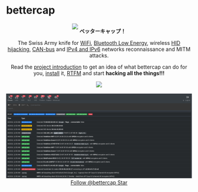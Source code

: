 # bettercap

<center>

<img src="/logo.png" width="250px" style="margin-bottom:10px"/>
<b>ベッターキャップ！</b>

The Swiss Army knife for [WiFi](/modules/wifi/), [Bluetooth Low Energy](/modules/ble/), wireless [HID hijacking](/modules/hid/), [CAN-bus](/modules/canbus/) and [IPv4 and IPv6](/modules/ethernet) networks reconnaissance and MITM attacks.

Read the [project introduction](/intro/) to get an idea of what bettercap can do for you, [install](/installation/) it, [RTFM](/usage/) and start **hacking all the things!!!**

<p align="center">
  <a href="https://discord.gg/btZpkp45gQ" target="_blank" title="Join our community!">
    <img src="https://dcbadge.limes.pink/api/server/https://discord.gg/btZpkp45gQ"/>
  </a>
</p>

<img src="https://raw.githubusercontent.com/bettercap/media/master/ui-events.png"/>

<a href="https://twitter.com/bettercap?ref_src=twsrc%5Etfw" class="nav-link twitter-follow-button" data-show-count="true">
Follow @bettercap
</a>
<a class="github-button" href="https://github.com/bettercap/bettercap" data-show-count="true" aria-label="Star bettercap/bettercap on GitHub">Star</a>

<div id="support">
    <div class="col"><i class="fab fa-linux"></i></div>
    <div class="col"><i class="fab fa-apple"></i></div>
    <div class="col"><i class="fab fa-windows"></i></div>
    <div class="col"><i class="fab fa-android"></i></div>
    <div class="col"><i class="fab fa-docker"></i></div>
</div>
</p>

</center>